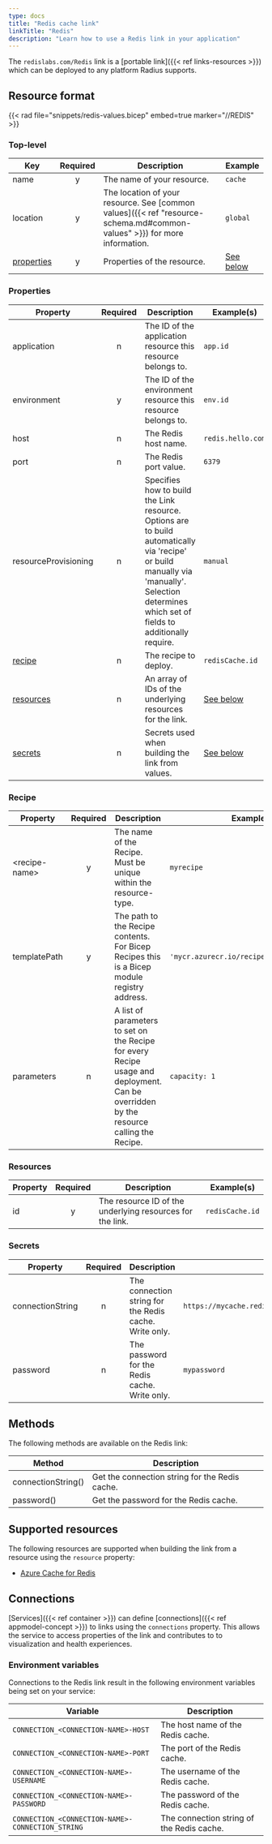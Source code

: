 ```yaml
---
type: docs
title: "Redis cache link"
linkTitle: "Redis"
description: "Learn how to use a Redis link in your application"
---
```


The `redislabs.com/Redis` link is a [portable link]({{< ref links-resources >}}) which can be deployed to any platform Radius supports.

## Resource format

{{< rad file="snippets/redis-values.bicep" embed=true marker="//REDIS" >}}

### Top-level

| Key  | Required | Description | Example |
|------|:--------:|-------------|---------|
| name | y | The name of your resource. | `cache`
| location | y | The location of your resource. See [common values]({{< ref "resource-schema.md#common-values" >}}) for more information. | `global`
| [properties](#properties) | y | Properties of the resource. | [See below](#properties)

### Properties

| Property | Required | Description | Example(s) |
|----------|:--------:|-------------|------------|
| application | n | The ID of the application resource this resource belongs to. | `app.id`
| environment | y | The ID of the environment resource this resource belongs to. | `env.id`
| host | n | The Redis host name. | `redis.hello.com`
| port | n | The Redis port value. | `6379`
| resourceProvisioning | n | Specifies how to build the Link resource. Options are to build automatically via 'recipe' or build manually via 'manually'. Selection determines which set of fields to additionally require. | `manual`
| [recipe](#recipe)  | n | The recipe to deploy. | `redisCache.id`
| [resources](#resources)  | n | An array of IDs of the underlying resources for the link. | [See below](#resources)
| [secrets](#secrets) | n | Secrets used when building the link from values. | [See below](#secrets)

### Recipe

| Property  | Required | Description | Example |
|------|:--------:|-------------|---------|
| \<recipe-name\> | y | The name of the Recipe. Must be unique within the resource-type. | `myrecipe`
| templatePath | y | The path to the Recipe contents. For Bicep Recipes this is a Bicep module registry address. | `'mycr.azurecr.io/recipes/myrecipe:1.0'`
| parameters | n | A list of parameters to set on the Recipe for every Recipe usage and deployment. Can be overridden by the resource calling the Recipe. | `capacity: 1`


### Resources

| Property | Required | Description | Example(s) |
|----------|:--------:|-------------|------------|
| id | y | The resource ID of the underlying resources for the link. | `redisCache.id`

### Secrets

| Property | Required | Description | Example(s) |
|----------|:--------:|-------------|------------|
| connectionString | n | The connection string for the Redis cache. Write only. | `https://mycache.redis.cache.windows.net,password=*****,....`
| password | n | The password for the Redis cache. Write only. | `mypassword`

## Methods

The following methods are available on the Redis link:

| Method | Description |
|--------|-------------|
| connectionString() | Get the connection string for the Redis cache. |
| password() | Get the password for the Redis cache. |

## Supported resources

The following resources are supported when building the link from a resource using the `resource` property:

- [Azure Cache for Redis](https://docs.microsoft.com/azure/azure-cache-for-redis/cache-overview)

## Connections

[Services]({{< ref container >}}) can define [connections]({{< ref appmodel-concept >}}) to links using the `connections` property. This allows the service to access properties of the link and contributes to to visualization and health experiences.

### Environment variables

Connections to the Redis link result in the following environment variables being set on your service:

| Variable | Description |
|----------|-------------|
| `CONNECTION_<CONNECTION-NAME>-HOST` | The host name of the Redis cache. |
| `CONNECTION_<CONNECTION-NAME>-PORT` | The port of the Redis cache. |
| `CONNECTION_<CONNECTION-NAME>-USERNAME` | The username of the Redis cache. |
| `CONNECTION_<CONNECTION-NAME>-PASSWORD` | The password of the Redis cache. |
| `CONNECTION_<CONNECTION-NAME>-CONNECTION_STRING` | The connection string of the Redis cache. |
